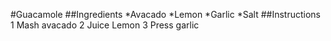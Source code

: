 #Guacamole
##Ingredients
*Avacado
*Lemon
*Garlic
*Salt
##Instructions
1 Mash avacado
2 Juice Lemon
3 Press garlic
